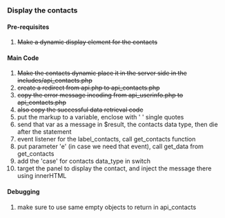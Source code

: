 ### Display the contacts
#### Pre-requisites
1. ~~Make a dynamic display element for the contacts~~
#### Main Code
1. ~~Make the contacts dynamic place it in the server 
side
   in the includes/api_contacts.php~~ <br>
2. ~~create a redirect from api.php to api_contacts.php~~
3. ~~copy the error message incoding from api_userinfo.php to api_contacts.php~~
4. ~~also copy the successful data retrieval code~~
5. put the markup to a variable, enclose with ' ' single quotes
6. send that var as a message in $result, the contacts data type, then die after the statement
7. event listener for the label_contacts, call get_contacts function
8. put parameter 'e' (in case we need that event), call get_data from get_contacts
9. add the 'case' for contacts data_type in switch
10. target the panel to display the contact, and inject the message there using innerHTML
#### Debugging
1. make sure to use same empty objects to return in api_contacts